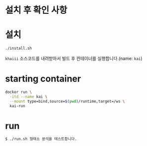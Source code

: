 # 설치 후 확인 사항

# 설치

```bash
./install.sh
```

`khaiii` 소스코드를 내려받아서 빌드 후 컨테이너를 실행합니다.(name: `kai`)

# starting container

```bash
docker run \
  -itd --name kai \
  --mount type=bind,source=$(pwd)/runtime,target=/ws \
  kai-run
```

# run

```bash
$ ./run.sh 형태소 분석을 테스트합니다.
```

